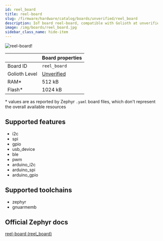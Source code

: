 ```yaml
---
id: reel_board
title: reel-board
slug: /firmware/hardware/catalog/boards/unverified/reel_board
description: IoT board reel-board, compatible with Golioth at unverified level.
image: /img/boards/reel_board.jpg
sidebar_class_name: hide-item
---
```


[//]: # (This is an auto-generated file, do not edit! Changes to it will be lost upon re-generation)

![reel-board!](/img/boards/reel_board.jpg "reel-board")

|                | Board properties     |
| -------------  | -------------------- |
| Board ID       | `reel_board` |
| Golioth Level  | [Unverified](/firmware/hardware#unverified-boards) |
| RAM*           | 512 kB |
| Flash*         | 1024 kB |

\* values are as reported by Zephyr `.yaml` board files, which don't represent the overall available resources



## Supported features

* i2c
* spi
* gpio
* usb_device
* ble
* pwm
* arduino_i2c
* arduino_spi
* arduino_gpio

## Supported toolchains

* zephyr
* gnuarmemb

## Official Zephyr docs

[reel-board (reel_board)](https://docs.zephyrproject.org/latest/boards/phytec/reel_board/doc/index.html)
